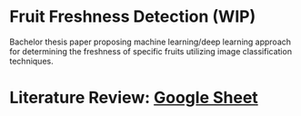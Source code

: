 # Fruit Freshness Detection (WIP)
Bachelor thesis paper proposing machine learning/deep learning approach for determining the
freshness of specific fruits utilizing image classification techniques.

# Literature Review: [Google Sheet](https://docs.google.com/spreadsheets/d/14YW3kUZt30REqxqcdIbScYgPHlZOxyMJeVqgil6onT0/edit?usp=sharing)
